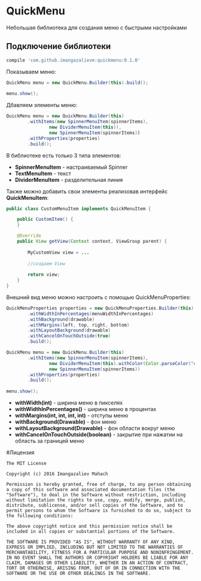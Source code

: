 # QuickMenu
Небольшая библиотека для создания меню с быстрыми настройками

## Подключение библиотеки

```gradle
compile 'com.github.imangazalievm:quickmenu:0.1.0'
```

Показываем меню:

```java
QuickMenu menu = new QuickMenu.Builder(this).build();
                
menu.show();
```

Дбавляем элементы меню:

```java
QuickMenu menu = new QuickMenu.Builder(this)
        .withItems(new SpinnerMenuItem(spinnerItems),
                new DividerMenuItem(this)),
                new SpinnerMenuItem(spinnerItems))
        .withProperties(properties)
        .build();
```

В библиотеке есть только 3 типа элементов:

- **SpinnerMenuItem** - настраиваемый Spinner
- **TextMenuItem** - текст
- **DividerMenuItem** - разделительная линия

Также можно добавить свои элементы реализовав интерфейс <b>QuickMenuItem</b>:

```java
public class CustomMenuItem implements QuickMenuItem {

    public CustomItem() {
    }

    @Override
    public View getView(Context context, ViewGroup parent) {
        
        MyCustomView view = ...
        
        //создаем View
        
        return view;
    }
}
```

Внешний вид меню можно настроить с помощью QuickMenuProperties:

```java
QuickMenuProperties properties = new QuickMenuProperties.Builder(this)
        .withWidthInPercentages(menuWidthInPercentages)
        .withBackground(drawable)
        .withMargins(left, top, right, bottom)
        .withLayoutBackground(drawable)
        .withCancelOnTouchOutside(true)
        .build();

QuickMenu menu = new QuickMenu.Builder(this)
        .withItems(new SpinnerMenuItem(spinnerItems),
                new DividerMenuItem(this).withColor(Color.parseColor("#FFA19348")),
                new SpinnerMenuItem(spinnerItems))
        .withProperties(properties)
        .build();
        
menu.show();
```

- **withWidth(int)** - ширина меню в пикселях
- **withWidthInPercentages()** - ширина меню в процентах
- **withMargins(int, int, int, int)** - отступы меню
- **withBackground(Drawable)** - фон меню
- **withLayoutBackground(Drawable)** - фон области вокруг меню
- **withCancelOnTouchOutside(boolean)** - закрытие при нажатии на область за границей меню

#Лицензия

    The MIT License

    Copyright (c) 2016 Imangazaliev Mahach

    Permission is hereby granted, free of charge, to any person obtaining a copy of this software and associated documentation files (the "Software"), to deal in the Software without restriction, including without limitation the rights to use, copy, modify, merge, publish, distribute, sublicense, and/or sell copies of the Software, and to permit persons to whom the Software is furnished to do so, subject to the following conditions:

    The above copyright notice and this permission notice shall be included in all copies or substantial portions of the Software.

    THE SOFTWARE IS PROVIDED "AS IS", WITHOUT WARRANTY OF ANY KIND, EXPRESS OR IMPLIED, INCLUDING BUT NOT LIMITED TO THE WARRANTIES OF MERCHANTABILITY, FITNESS FOR A PARTICULAR PURPOSE AND NONINFRINGEMENT. IN NO EVENT SHALL THE AUTHORS OR COPYRIGHT HOLDERS BE LIABLE FOR ANY CLAIM, DAMAGES OR OTHER LIABILITY, WHETHER IN AN ACTION OF CONTRACT, TORT OR OTHERWISE, ARISING FROM, OUT OF OR IN CONNECTION WITH THE SOFTWARE OR THE USE OR OTHER DEALINGS IN THE SOFTWARE.
